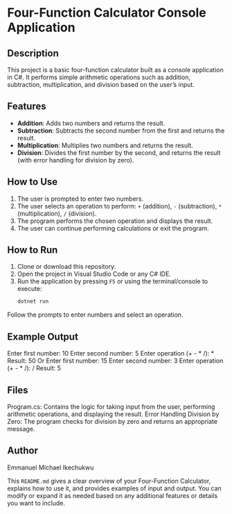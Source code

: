 # Four-Function Calculator Console Application

## Description
This project is a basic four-function calculator built as a console application in C#. It performs simple arithmetic operations such as addition, subtraction, multiplication, and division based on the user’s input.

## Features
- **Addition**: Adds two numbers and returns the result.
- **Subtraction**: Subtracts the second number from the first and returns the result.
- **Multiplication**: Multiplies two numbers and returns the result.
- **Division**: Divides the first number by the second, and returns the result (with error handling for division by zero).

## How to Use
1. The user is prompted to enter two numbers.
2. The user selects an operation to perform: `+` (addition), `-` (subtraction), `*` (multiplication), `/` (division).
3. The program performs the chosen operation and displays the result.
4. The user can continue performing calculations or exit the program.

## How to Run
1. Clone or download this repository.
2. Open the project in Visual Studio Code or any C# IDE.
3. Run the application by pressing `F5` or using the terminal/console to execute:
   ```bash
   dotnet run
Follow the prompts to enter numbers and select an operation.
## Example Output
Enter first number: 10
Enter second number: 5
Enter operation (+ - * /): *
Result: 50
Or
Enter first number: 15
Enter second number: 3
Enter operation (+ - * /): /
Result: 5
## Files
Program.cs: Contains the logic for taking input from the user, performing arithmetic operations, and displaying the result.
Error Handling
Division by Zero: The program checks for division by zero and returns an appropriate message.

## Author
Emmanuel Michael Ikechukwu

This `README.md` gives a clear overview of your Four-Function Calculator, explains how to use it, and provides examples of input and output. You can modify or expand it as needed based on any additional features or details you want to include.
